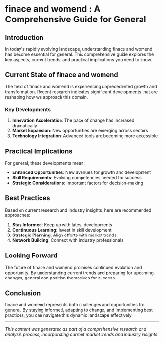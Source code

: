 
# finace and womend : A Comprehensive Guide for General

## Introduction

In today's rapidly evolving landscape, understanding finace and womend  has become essential for general. This comprehensive guide explores the key aspects, current trends, and practical implications you need to know.

## Current State of finace and womend 

The field of finace and womend  is experiencing unprecedented growth and transformation. Recent research indicates significant developments that are reshaping how we approach this domain.

### Key Developments

1. **Innovation Acceleration**: The pace of change has increased dramatically
2. **Market Expansion**: New opportunities are emerging across sectors
3. **Technology Integration**: Advanced tools are becoming more accessible

## Practical Implications

For general, these developments mean:

- **Enhanced Opportunities**: New avenues for growth and development
- **Skill Requirements**: Evolving competencies needed for success
- **Strategic Considerations**: Important factors for decision-making

## Best Practices

Based on current research and industry insights, here are recommended approaches:

1. **Stay Informed**: Keep up with latest developments
2. **Continuous Learning**: Invest in skill development
3. **Strategic Planning**: Align efforts with market trends
4. **Network Building**: Connect with industry professionals

## Looking Forward

The future of finace and womend  promises continued evolution and opportunity. By understanding current trends and preparing for upcoming changes, general can position themselves for success.

## Conclusion

finace and womend  represents both challenges and opportunities for general. By staying informed, adapting to change, and implementing best practices, you can navigate this dynamic landscape effectively.

---

*This content was generated as part of a comprehensive research and analysis process, incorporating current market trends and industry insights.*

